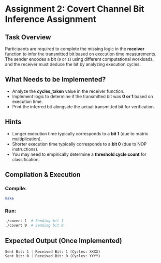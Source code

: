 # Assignment 2: Covert Channel Bit Inference Assignment

## Task Overview
Participants are required to complete the missing logic in the **receiver** function to infer the transmitted bit based on execution time measurements. The sender encodes a bit (`0` or `1`) using different computational workloads, and the receiver must deduce the bit by analyzing execution cycles.

## What Needs to be Implemented?
- Analyze the **cycles_taken** value in the receiver function.
- Implement logic to determine if the transmitted bit was **0 or 1** based on execution time.
- Print the inferred bit alongside the actual transmitted bit for verification.

## Hints
- Longer execution time typically corresponds to a **bit 1** (due to matrix multiplication).
- Shorter execution time typically corresponds to a **bit 0** (due to NOP instructions).
- You may need to empirically determine a **threshold cycle count** for classification.

## Compilation & Execution
### Compile:
```sh
make
```
### Run:
```sh
./covert 1  # Sending bit 1
./covert 0  # Sending bit 0
```

## Expected Output (Once Implemented)
```
Sent Bit: 1 | Received Bit: 1 (Cycles: XXXX)
Sent Bit: 0 | Received Bit: 0 (Cycles: YYYY)
```
